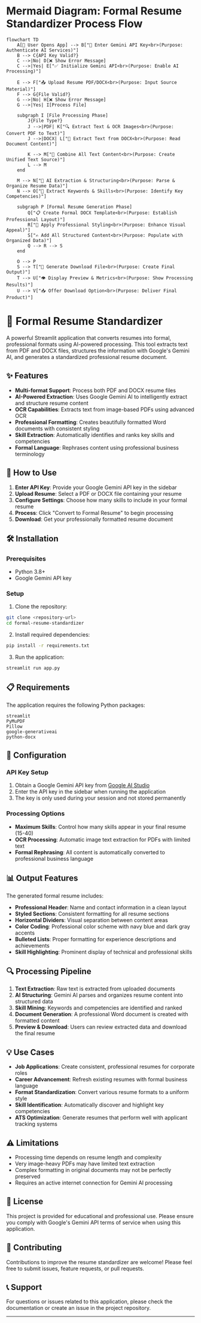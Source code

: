 # Mermaid Diagram: Formal Resume Standardizer Process Flow

```mermaid
flowchart TD
    A[📄 User Opens App] --> B["🔑 Enter Gemini API Key<br>(Purpose: Authenticate AI Services)"]
    B --> C{API Key Valid?}
    C -->|No| D[❌ Show Error Message]
    C -->|Yes| E["✅ Initialize Gemini API<br>(Purpose: Enable AI Processing)"]
    
    E --> F["📤 Upload Resume PDF/DOCX<br>(Purpose: Input Source Material)"]
    F --> G{File Valid?}
    G -->|No| H[❌ Show Error Message]
    G -->|Yes| I[Process File]
    
    subgraph I [File Processing Phase]
        J{File Type?}
        J -->|PDF| K["🔍 Extract Text & OCR Images<br>(Purpose: Convert PDF to Text)"]
        J -->|DOCX| L["📝 Extract Text from DOCX<br>(Purpose: Read Document Content)"]
        
        K --> M["🧩 Combine All Text Content<br>(Purpose: Create Unified Text Source)"]
        L --> M
    end
    
    M --> N["🤖 AI Extraction & Structuring<br>(Purpose: Parse & Organize Resume Data)"]
    N --> O["🔑 Extract Keywords & Skills<br>(Purpose: Identify Key Competencies)"]
    
    subgraph P [Formal Resume Generation Phase]
        Q["📋 Create Formal DOCX Template<br>(Purpose: Establish Professional Layout)"]
        R["🎨 Apply Professional Styling<br>(Purpose: Enhance Visual Appeal)"]
        S["✍️ Add All Structured Content<br>(Purpose: Populate with Organized Data)"]
        Q --> R --> S
    end
    
    O --> P
    S --> T["💾 Generate Download File<br>(Purpose: Create Final Output)"]
    T --> U["👁️ Display Preview & Metrics<br>(Purpose: Show Processing Results)"]
    U --> V["📥 Offer Download Option<br>(Purpose: Deliver Final Product)"]
```
# 📄 Formal Resume Standardizer

A powerful Streamlit application that converts resumes into formal, professional formats using AI-powered processing. This tool extracts text from PDF and DOCX files, structures the information with Google's Gemini AI, and generates a standardized professional resume document.

## ✨ Features

- **Multi-format Support**: Process both PDF and DOCX resume files
- **AI-Powered Extraction**: Uses Google Gemini AI to intelligently extract and structure resume content
- **OCR Capabilities**: Extracts text from image-based PDFs using advanced OCR
- **Professional Formatting**: Creates beautifully formatted Word documents with consistent styling
- **Skill Extraction**: Automatically identifies and ranks key skills and competencies
- **Formal Language**: Rephrases content using professional business terminology

## 🚀 How to Use

1. **Enter API Key**: Provide your Google Gemini API key in the sidebar
2. **Upload Resume**: Select a PDF or DOCX file containing your resume
3. **Configure Settings**: Choose how many skills to include in your formal resume
4. **Process**: Click "Convert to Formal Resume" to begin processing
5. **Download**: Get your professionally formatted resume document

## 🛠️ Installation

### Prerequisites

- Python 3.8+
- Google Gemini API key

### Setup

1. Clone the repository:
```bash
git clone <repository-url>
cd formal-resume-standardizer
```

2. Install required dependencies:
```bash
pip install -r requirements.txt
```

3. Run the application:
```bash
streamlit run app.py
```

## 📋 Requirements

The application requires the following Python packages:

```
streamlit
PyMuPDF
Pillow
google-generativeai
python-docx
```

## 🔧 Configuration

### API Key Setup

1. Obtain a Google Gemini API key from [Google AI Studio](https://makersuite.google.com/)
2. Enter the API key in the sidebar when running the application
3. The key is only used during your session and not stored permanently

### Processing Options

- **Maximum Skills**: Control how many skills appear in your final resume (15-40)
- **OCR Processing**: Automatic image text extraction for PDFs with limited text
- **Formal Rephrasing**: All content is automatically converted to professional business language

## 📊 Output Features

The generated formal resume includes:

- **Professional Header**: Name and contact information in a clean layout
- **Styled Sections**: Consistent formatting for all resume sections
- **Horizontal Dividers**: Visual separation between content areas
- **Color Coding**: Professional color scheme with navy blue and dark gray accents
- **Bulleted Lists**: Proper formatting for experience descriptions and achievements
- **Skill Highlighting**: Prominent display of technical and professional skills

## 🔍 Processing Pipeline

1. **Text Extraction**: Raw text is extracted from uploaded documents
2. **AI Structuring**: Gemini AI parses and organizes resume content into structured data
3. **Skill Mining**: Keywords and competencies are identified and ranked
4. **Document Generation**: A professional Word document is created with formatted content
5. **Preview & Download**: Users can review extracted data and download the final resume

## 💡 Use Cases

- **Job Applications**: Create consistent, professional resumes for corporate roles
- **Career Advancement**: Refresh existing resumes with formal business language
- **Format Standardization**: Convert various resume formats to a uniform style
- **Skill Identification**: Automatically discover and highlight key competencies
- **ATS Optimization**: Generate resumes that perform well with applicant tracking systems

## ⚠️ Limitations

- Processing time depends on resume length and complexity
- Very image-heavy PDFs may have limited text extraction
- Complex formatting in original documents may not be perfectly preserved
- Requires an active internet connection for Gemini AI processing

## 📝 License

This project is provided for educational and professional use. Please ensure you comply with Google's Gemini API terms of service when using this application.

## 🤝 Contributing

Contributions to improve the resume standardizer are welcome! Please feel free to submit issues, feature requests, or pull requests.

## 📞 Support

For questions or issues related to this application, please check the documentation or create an issue in the project repository.

---
